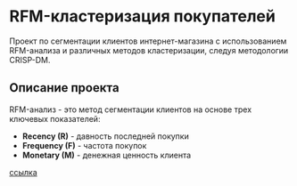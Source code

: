 # RFM-кластеризация покупателей

Проект по сегментации клиентов интернет-магазина с использованием RFM-анализа и различных методов кластеризации, следуя методологии CRISP-DM.

## Описание проекта

RFM-анализ - это метод сегментации клиентов на основе трех ключевых показателей:
- **Recency (R)** - давность последней покупки
- **Frequency (F)** - частота покупок
- **Monetary (M)** - денежная ценность клиента

[ссылка](rfm_customer_segmentation.ipynb)
